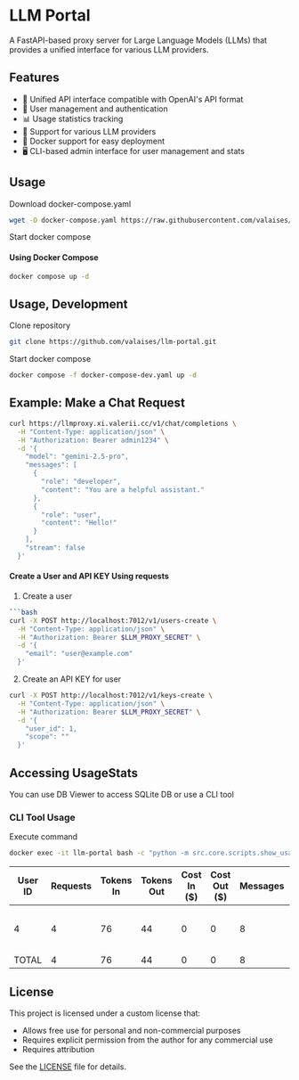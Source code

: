 # LLM Portal

A FastAPI-based proxy server for Large Language Models (LLMs) that provides a unified interface for various LLM providers.

## Features

- 🔄 Unified API interface compatible with OpenAI's API format
- 👥 User management and authentication
- 📊 Usage statistics tracking
- 🤖 Support for various LLM providers
- 🐳 Docker support for easy deployment
- 🖥️ CLI-based admin interface for user management and stats


## Usage

Download docker-compose.yaml
```bash
wget -O docker-compose.yaml https://raw.githubusercontent.com/valaises/llm-portal/refs/heads/main/docker-compose.yaml
```

Start docker compose
#### Using Docker Compose
```bash
docker compose up -d
```

## Usage, Development

Clone repository
```sh
git clone https://github.com/valaises/llm-portal.git
```

Start docker compose
```sh
docker compose -f docker-compose-dev.yaml up -d
```

## Example: Make a Chat Request
```bash
curl https://llmproxy.xi.valerii.cc/v1/chat/completions \
  -H "Content-Type: application/json" \
  -H "Authorization: Bearer admin1234" \
  -d '{
    "model": "gemini-2.5-pro",
    "messages": [
      {
        "role": "developer",
        "content": "You are a helpful assistant."
      },
      {
        "role": "user",
        "content": "Hello!"
      }
    ],
    "stream": false
  }'
```

#### Create a User and API KEY Using requests
1. Create a user
```bash
```bash
curl -X POST http://localhost:7012/v1/users-create \
  -H "Content-Type: application/json" \
  -H "Authorization: Bearer $LLM_PROXY_SECRET" \
  -d '{
    "email": "user@example.com"
  }'
```

2. Create an API KEY for user
```bash
curl -X POST http://localhost:7012/v1/keys-create \
  -H "Content-Type: application/json" \
  -H "Authorization: Bearer $LLM_PROXY_SECRET" \
  -d '{
    "user_id": 1,
    "scope": ""
  }'
```

## Accessing UsageStats
You can use DB Viewer to access SQLite DB or use a CLI tool

### CLI Tool Usage

Execute command
```bash
docker exec -it llm-portal bash -c "python -m src.core.scripts.show_usage_stats"
```

| User ID | Requests | Tokens In | Tokens Out | Cost In ($) | Cost Out ($) | Messages | Models Used       |
|---------|----------|-----------|------------|-------------|--------------|-----------|------------------|
| 4       | 4        | 76        | 44         | 0           | 0            | 8         | gpt-4o-2024-11-20 |
| TOTAL   | 4        | 76        | 44         | 0           | 0            | 8         | ALL              |

## License

This project is licensed under a custom license that:
- Allows free use for personal and non-commercial purposes
- Requires explicit permission from the author for any commercial use
- Requires attribution

See the [LICENSE](LICENSE) file for details.
